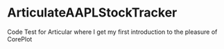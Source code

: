 ArticulateAAPLStockTracker
==========================

Code Test for Articular where I get my first introduction to the pleasure of CorePlot

